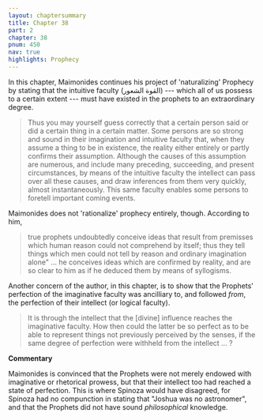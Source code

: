 ```yaml
---
layout: chaptersummary
title: Chapter 38
part: 2
chapter: 38
pnum: 450
nav: true
highlights: Prophecy
---
```


In this chapter, Maimonides continues his project of 'naturalizing' Prophecy by stating that the intuitive faculty (القوة الشعور) --- which all of us possess to a certain extent --- must have existed in the prophets to an extraordinary degree. 
> Thus you may yourself guess correctly that a certain person said or did a certain thing in a certain matter. Some persons are so strong and sound in their imagination and intuitive faculty that, when they assume a thing to be in existence, the reality either entirely or partly confirms their assumption. Although the causes of this assumption are numerous, and include many preceding, succeeding, and present circumstances, by means of the intuitive faculty the intellect can pass over all these causes, and draw inferences from them very quickly, almost instantaneously. This same faculty enables some persons to foretell important coming events.

Maimonides does not 'rationalize' prophecy entirely, though. According to him,
> true prophets undoubtedly conceive ideas that result from premisses which human reason could not comprehend by itself; thus they tell things which men could not tell by reason and ordinary imagination alone" ... he conceives ideas which are confirmed by reality, and are so clear to him as if he deduced them by means of syllogisms.

Another concern of the author, in this chapter, is to show that the Prophets' perfection of the imaginative faculty was ancilliary to, and followed _from_, the perfection of their intellect (or logical faculty).
> It is through the intellect that the [divine] influence reaches the imaginative faculty. How then could the latter be so perfect as to be able to represent things not previously perceived by the senses, if the same degree of perfection were withheld from the intellect ... ?

**Commentary**

Maimonides is convinced that the Prophets were not merely endowed with imaginative or rhetorical prowess, but that their intellect too had reached a state of perfection. This is where Spinoza would have disagreed, for Spinoza had no compunction in stating that "Joshua was no astronomer", and that the Prophets did not have sound _philosophical_ knowledge. 
